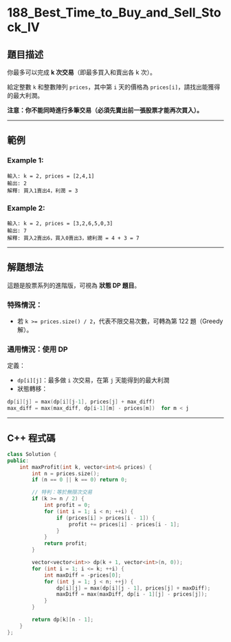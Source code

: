 # 188\_Best\_Time\_to\_Buy\_and\_Sell\_Stock\_IV

## 題目描述

你最多可以完成 **k 次交易**（即最多買入和賣出各 k 次）。

給定整數 `k` 和整數陣列 `prices`，其中第 `i` 天的價格為 `prices[i]`，請找出能獲得的最大利潤。

**注意：你不能同時進行多筆交易（必須先賣出前一張股票才能再次買入）。**

---

## 範例

### Example 1:

```
輸入: k = 2, prices = [2,4,1]
輸出: 2
解釋: 買入1賣出4，利潤 = 3
```

### Example 2:

```
輸入: k = 2, prices = [3,2,6,5,0,3]
輸出: 7
解釋: 買入2賣出6，買入0賣出3，總利潤 = 4 + 3 = 7
```

---

## 解題想法

這題是股票系列的進階版，可視為 **狀態 DP 題目**。

### 特殊情況：

* 若 `k >= prices.size() / 2`，代表不限交易次數，可轉為第 122 題（Greedy 解）。

### 通用情況：使用 DP

定義：

* `dp[i][j]`：最多做 `i` 次交易，在第 `j` 天能得到的最大利潤
* 狀態轉移：

```cpp
dp[i][j] = max(dp[i][j-1], prices[j] + max_diff)
max_diff = max(max_diff, dp[i-1][m] - prices[m])  for m < j
```



---

## C++ 程式碼

```cpp
class Solution {
public:
    int maxProfit(int k, vector<int>& prices) {
        int n = prices.size();
        if (n == 0 || k == 0) return 0;

        // 特判：等於無限次交易
        if (k >= n / 2) {
            int profit = 0;
            for (int i = 1; i < n; ++i) {
                if (prices[i] > prices[i - 1]) {
                    profit += prices[i] - prices[i - 1];
                }
            }
            return profit;
        }

        vector<vector<int>> dp(k + 1, vector<int>(n, 0));
        for (int i = 1; i <= k; ++i) {
            int maxDiff = -prices[0];
            for (int j = 1; j < n; ++j) {
                dp[i][j] = max(dp[i][j - 1], prices[j] + maxDiff);
                maxDiff = max(maxDiff, dp[i - 1][j] - prices[j]);
            }
        }

        return dp[k][n - 1];
    }
};
```